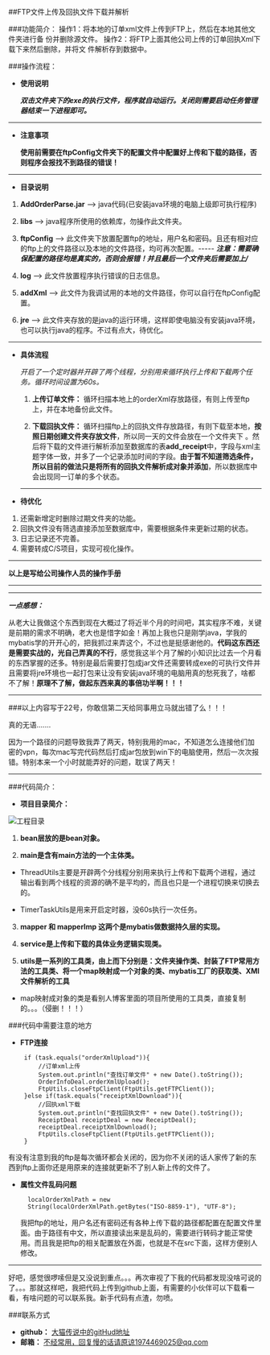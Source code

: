 ##FTP文件上传及回执文件下载并解析


###功能简介：
	操作1：将本地的订单xml文件上传到FTP上，然后在本地其他文件夹进行备
	份并删除源文件。
	操作2：将FTP上面其他公司上传的订单回执Xml下载下来然后删除，并将文
	件解析存到数据中。
	
###操作流程：

-  **使用说明**

	***双击文件夹下的exe的执行文件，程序就自动运行。关闭则需要启动任务管理器结束一下进程即可。***
	
 ****
 
- **注意事项**

  **使用前需要在ftpConfig文件夹下的配置文件中配置好上传和下载的路径，否则程序会报找不到路径的错误！**

 ****

-  **目录说明**

 1. **AddOrderParse.jar** ——> java代码(已安装java环境的电脑上级即可执行程序)
  
 2. **libs** ——> java程序所使用的依赖库，勿操作此文件夹。
 
 3. **ftpConfig** ——> 此文件夹下放置配置ftp的地址，用户名和密码。且还有相对应的ftp上的文件路径以及本地的文件路径，均可再次配置。-----
***注意：需要确保配置的路径均是真实的，否则会报错！并且最后一个文件夹后需要加上/***
 
 4. **log** ——> 此文件放置程序执行错误的日志信息。
 
 5. **addXml** ——> 此文件为我调试用的本地的文件路径，你可以自行在ftpConfig配置。

 6. **jre** ——> 此文件夹存放的是java的运行环境，这样即使电脑没有安装java环境，也可以执行java的程序。不过有点大，待优化。

  ****
 
- **具体流程**

	*开启了一个定时器并开辟了两个线程，分别用来循环执行上传和下载两个任务。循环时间设置为60s。*
 	
	1. **上传订单文件：** 循环扫描本地上的orderXml存放路径，有则上传至ftp上，并在本地备份此文件。
	
	2. **下载回执文件：** 循环扫描ftp上的回执文件存放路径，有则下载至本地，**按照日期创建文件夹存放文件**，所以同一天的文件会放在一个文件夹下 。然后将下载的文件进行解析添加至数据库的表**add_receipt**中，字段与xml主题字体一致，并多了一个记录添加时间的字段。**由于暂不知道筛选条件，所以目前的做法只是将所有的回执文件解析成对象并添加**，所以数据库中会出现同一订单的多个状态。

	****
	
- **待优化**

 1. 还需新增定时删除过期文件夹的功能。
 2. 回执文件没有筛选直接添加至数据库中，需要根据条件来更新过期的状态。
 3. 日志记录还不完善。
 4. 需要转成C/S项目，实现可视化操作。
 
****

**以上是写给公司操作人员的操作手册**

****

****



***一点感想：***

从老大让我做这个东西到现在大概过了将近半个月的时间吧，其实程序不难，关键是前期的需求不明确，老大也是惜字如金！再加上我也只是刚学java，学我的mybatis学的开开心的，把我抓过来弄这个，不过也是挺感谢他的。**代码这东西还是需要实战的，光自己弄真的不行**，感觉我这半个月了解的小知识比过去一个月看的东西掌握的还多。特别是最后需要打包成jar文件还需要转成exe的可执行文件并且需要将jre环境也一起打包来让没有安装java环境的电脑用真的愁死我了，啥都不了解！**原理不了解，做起东西来真的事倍功半啊！！！**

****

###以上内容写于22号，你敢信第二天给同事用立马就出错了么！！！

真的无语.......

因为一个路径的问题导致我弄了两天，特别我用的mac，不知道怎么连接他们加密的vpn，每次mac写完代码然后打成jar包放到win下的电脑使用，然后一次次报错。特别本来一个小时就能弄好的问题，耽误了两天！

****

###代码简介：

- **项目目录简介：**


![工程目录](http://olgfh4099.bkt.clouddn.com/Snip20170324_10.png)


1. **bean层放的是bean对象。**

2. **main是含有main方法的一个主体类。**

 - ThreadUtils主要是开辟两个分线程分别用来执行上传和下载两个进程，通过输出看到两个线程的资源的确不是平均的，而且也只是一个进程切换来切换去的。

 - TimerTaskUtils是用来开启定时器，没60s执行一次任务。

3. **mapper 和 mapperImp 这两个是mybatis做数据持久层的实现。**

4. **service是上传和下载的具体业务逻辑实现类。**

5. **utils是一系列的工具类，由上而下分别是：文件夹操作类、封装了FTP常用方法的工具类、将一个map映射成一个对象的类、mybatis工厂的获取类、XMl文件解析的工具**

 - map映射成对象的类是看别人博客里面的项目所使用的工具类，直接复制的。。。（侵删！！！）


###代码中需要注意的地方

 - **FTP连接**
 	
		if (task.equals("orderXmlUpload")){
            //订单xml上传
            System.out.println("查找订单文件" + new Date().toString());
            OrderInfoDeal.orderXmlUpload();
            FtpUtils.closeFtpClient(FtpUtils.getFTPClient());
        }else if(task.equals("receiptXmlDownload")){
            //回执xml下载
            System.out.println("查找回执文件" + new Date().toString());
            ReceiptDeal receiptDeal = new ReceiptDeal();
            receiptDeal.receiptXmlDownload();
            FtpUtils.closeFtpClient(FtpUtils.getFTPClient());
        }
        
 有没有注意到我的ftp是每次循环都会关闭的，因为你不关闭的话人家传了新的东西到ftp上面你还是用原来的连接就更新不了别人新上传的文件了。  


- **属性文件乱码问题**

		localOrderXmlPath = new 
		String(localOrderXmlPath.getBytes("ISO-8859-1"), "UTF-8");
		
	我把ftp的地址，用户名还有密码还有各种上传下载的路径都配置在配置文件里面。由于路径有中文，所以直接读出来是乱码的，需要进行转码才能正常使用。而且我是把ftp的相关配置放在外面，也就是不在src下面，这样方便别人修改。
	
	
****

好吧，感觉很啰嗦但是又没说到重点。。。再次审视了下我的代码都发现没啥可说的了。。。那就这样吧，我把代码上传到github上面，有需要的小伙伴可以下载看一看，有啥问题的可以联系我。新手代码有点渣，勿喷。

###联系方式
 - **github：** [大猫传说中的gitHud地址](https://github.com/LucasDang/FTPUpAndDown.git)
 - **邮箱：** [不经常用，回复慢的话请原谅](1974469025@qq.com)1974469025@qq.com




